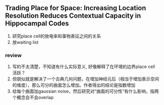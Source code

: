 ## Trading Place for Space: Increasing Location Resolution Reduces Contextual Capacity in Hippocampal Codes
1. 研究place cell的放电率和事物表征之间的关系
2. 放waiting list


### review
1. 写的不太清楚，不知道有什么实际意义, 好像解释了在环境的边界place cell 活跃？
2. 但貌似就是解决了一个古典几何问题，在增加神经元后（相当于增加表示空间的维度），那么可分的曲面怎么增加。作者得出的结论是指数增加
3. 给每个曲面加gaussian noise，然后研究对“曲面的可分性”有什么影响，指两个概念会不会overlap